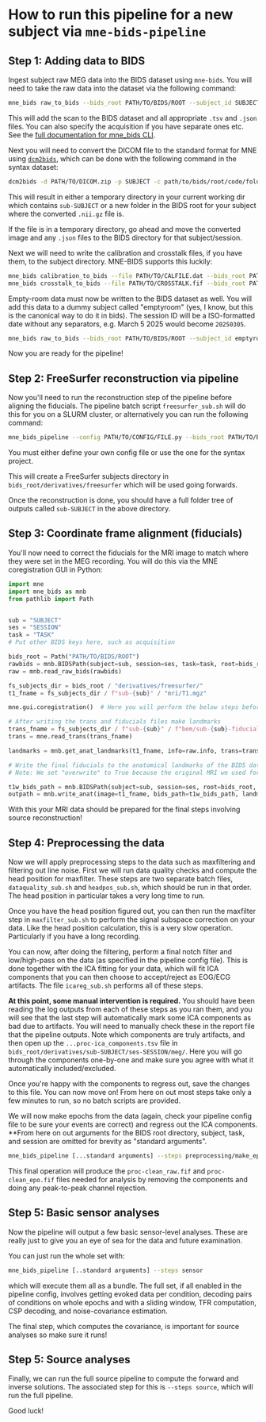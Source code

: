 # How to run this pipeline for a new subject via `mne-bids-pipeline`

## Step 1: Adding data to BIDS
Ingest subject raw MEG data into the BIDS dataset using `mne-bids`. You will need to take the raw data into the dataset via the following command:

```bash
mne_bids raw_to_bids --bids_root PATH/TO/BIDS/ROOT --subject_id SUBJECT --session_id SESSION --task TASK
```

This will add the scan to the BIDS dataset and all appropriate `.tsv` and `.json` files. You can also specify the acquisition if you have separate ones etc. See the [full documentation for mne_bids CLI](https://mne.tools/mne-bids/stable/generated/cli.html#mne-bids-raw-to-bids).

Next you will need to convert the DICOM file to the standard format for MNE using [`dcm2bids`](https://unfmontreal.github.io/Dcm2Bids/3.2.0/tutorial/first-steps/#populating-the-config-file), which can be done with the following command in the syntax dataset:

```bash
dcm2bids -d PATH/TO/DICOM.zip -p SUBJECT -c path/to/bids/root/code/folder --auto_extract_entities
```

This will result in either a temporary directory in your current working dir which contains `sub-SUBJECT` or a new folder in the BIDS root for your subject where the converted `.nii.gz` file is. 

If the file is in a temporary directory, go ahead and move the converted image and any `.json` files to the BIDS directory for that subject/session.

Next we will need to write the calibration and crosstalk files, if you have them, to the subject directory. MNE-BIDS supports this luckily:

```bash
mne_bids calibration_to_bids --file PATH/TO/CALFILE.dat --bids_root PATH/TO/BIDS/ROOT --subject_id SUBJECT --session_id SESSION
mne_bids crosstalk_to_bids --file PATH/TO/CROSSTALK.fif --bids_root PATH/TO/BIDS/ROOT --subject_id SUBJECT --session_id SESSION
```

Empty-room data must now be written to the BIDS dataset as well. You will add this data to a dummy subject called "emptyroom" (yes, I know, but this is the canonical way to do it in bids). The session ID will be a ISO-formatted date without any separators, e.g. March 5 2025 would become `20250305`.

```bash
mne_bids raw_to_bids --bids_root PATH/TO/BIDS/ROOT --subject_id emptyroom --session_id ISODATE
```

Now you are ready for the pipeline!

## Step 2: FreeSurfer reconstruction via pipeline

Now you'll need to run the reconstruction step of the pipeline before aligning the fiducials. The pipeline batch script `freesurfer_sub.sh` will do this for you on a SLURM cluster, or alternatively you can run the following command:


```bash
mne_bids_pipeline --config PATH/TO/CONFIG/FILE.py --bids_root PATH/TO/BIDS/ROOT --subject_id SUBJECT --steps freesurfer
```

You must either define your own config file or use the one for the syntax project. 

This will create a FreeSurfer subjects directory in `bids_root/derivatives/freesurfer` which will be used going forwards.

Once the reconstruction is done, you should have a full folder tree of outputs called `sub-SUBJECT` in the above directory.

## Step 3: Coordinate frame alignment (fiducials)

You'll now need to correct the fiducials for the MRI image to match where they were set in the MEG recording. You will do this via the MNE coregistration GUI in Python:

```python
import mne
import mne_bids as mnb
from pathlib import Path


sub = "SUBJECT"
ses = "SESSION"
task = "TASK"
# Put other BIDS keys here, such as acquisition

bids_root = Path("PATH/TO/BIDS/ROOT")
rawbids = mnb.BIDSPath(subject=sub, session=ses, task=task, root=bids_root, datatype="meg", suffix="meg", extension=".fif")
raw = mnb.read_raw_bids(rawbids)

fs_subjects_dir = bids_root / "derivatives/freesurfer/"
t1_fname = fs_subjects_dir / f"sub-{sub}" / "mri/T1.mgz"

mne.gui.coregistration()  # Here you will perform the below steps before continuing

# After writing the trans and fiducials files make landmarks
trans_fname = fs_subjects_dir / f"sub-{sub}" / f"bem/sub-{sub}-fiducials.fif"
trans = mne.read_trans(trans_fname)

landmarks = mnb.get_anat_landmarks(t1_fname, info=raw.info, trans=trans, fs_subject=f"sub-{sub}", fs_subjects_dir=fs_subjects_dir)

# Write the final fiducials to the anatomical landmarks of the BIDS dataset
# Note: We set "overwrite" to True because the original MRI we used for freesurfer is still in this BIDS directory

t1w_bids_path = mnb.BIDSPath(subject=sub, session=ses, root=bids_root, datatype="anat", suffix="T1w")
outpath = mnb.write_anat(image=t1_fname, bids_path=t1w_bids_path, landmarks=landmarks, verbose=True, overwrite=True)
```

With this your MRI data should be prepared for the final steps involving source reconstruction!

## Step 4: Preprocessing the data

Now we will apply preprocessing steps to the data such as maxfiltering and filtering out line noise. First we will run data quality checks and compute the head position for maxfilter. These steps are two separate batch files, `dataquality_sub.sh` and `headpos_sub.sh`, which should be run in that order. The head position in particular takes a very long time to run.


Once you have the head position figured out, you can then run the maxfilter step in `maxfilter_sub.sh` to perform the signal subspace correction on your data. Like the head position calculation, this is a very slow operation. Particularly if you have a long recording.

You can now, after doing the filtering, perform a final notch filter and low/high-pass on the data (as specified in the pipeline config file). This is done together with the ICA fitting for your data, which will fit ICA components that you can then choose to accept/reject as EOG/ECG artifacts. The file `icareg_sub.sh` performs all of these steps.

**At this point, some manual intervention is required.** You should have been reading the log outputs from each of these steps as you ran them, and you will see that the last step will automatically mark some ICA components as bad due to artifacts. You will need to manually check these in the report file that the pipeline outputs. Note which components are truly artifacts, and then open up the `...proc-ica_components.tsv` file in `bids_root/derivatives/sub-SUBJECT/ses-SESSION/meg/`. Here you will go through the components one-by-one and make sure you agree with what it automatically included/excluded.

Once you're happy with the components to regress out, save the changes to this file. You can now move on! From here on out most steps take only a few minutes to run, so no batch scripts are provided.

We will now make epochs from the data (again, check your pipeline config file to be sure your events are correct) and regress out the ICA components. **From here on out arguments for the BIDS root directory, subject, task, and session are omitted for brevity as "standard arguments".

```bash
mne_bids_pipeline [...standard arguments] --steps preprocessing/make_epochs,preprocessing/apply_ica,preprocessing/ptp_reject
```

This final operation will produce the `proc-clean_raw.fif` and `proc-clean_epo.fif` files needed for analysis by removing the components and doing any peak-to-peak channel rejection.

##  Step 5: Basic sensor analyses

Now the pipeline will output a few basic sensor-level analyses. These are really just to give you an eye of sea for the data and future examination.

You can just run the whole set with:

```bash
mne_bids_pipeline [..standard arguments] --steps sensor
```

which will execute them all as a bundle. The full set, if all enabled in the pipeline config, involves getting evoked data per condition, decoding pairs of conditions on whole epochs and with a sliding window, TFR computation, CSP decoding, and noise-covariance estimation.

The final step, which computes the covariance, is important for source analyses so make sure it runs!

## Step 5: Source analyses

Finally, we can run the full source pipeline to compute the forward and inverse solutions. The associated step for this is `--steps source`, which will run the full pipeline.


Good luck!
